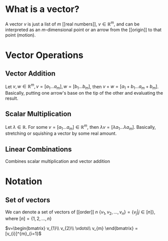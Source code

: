 
# What is a vector?

A vector $v$ is just a list of $m$ [[real numbers]], $v \in \mathbb R^m$, and can be interpreted as an $m$-dimensional point or an arrow from the [[origin]] to that point (motion).


# Vector Operations

## Vector Addition

Let $v, w \in \mathbb R^m, v=[a_{1} \dots a_{m}], w=[b_{1} \dots b_{m}]$, then $v+w = [a_{1} + b_{1} \dots a_{m} + b_{m}]$. Basically, putting one arrow's base on the tip of the other and evaluating the result.


## Scalar Multiplication

Let $\lambda \in \mathbb R$. For some $v = [a_{1} \dots a_{m}] \in \mathbb R^m$, then $\lambda v = [\lambda a_{1} \dots \lambda a_{m}]$. Basically, stretching or squishing a vector by some real amount.


## Linear Combinations

Combines scalar multiplication and vector addition


# Notation

## Set of vectors

We can denote a set of vectors of [[order]] $n$ $\{v_{1}, v_{2}, \dots, v_{n}\} = \{v_{j} | j \in [n]\}$, where $[n] = \{1, 2, \dots, n\}$


$v=\begin{bmatrix} v_{1}\\ v_{2}\\ \vdots\\ v_{m} \end{bmatrix} =[v_{i}]^{m}_{i=1}$